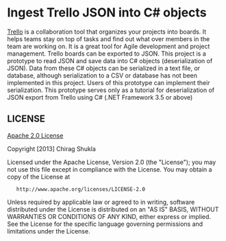 ﻿# Ingest Trello JSON into C# objects
[Trello](https://trello.com/) is a collaboration tool that organizes your projects into boards. It helps teams stay on top of tasks and
find out what over members in the team are working on. It is a great tool for Agile development and project 
management. Trello boards can be exported to JSON. This project is a prototype to read JSON and save data into
C# objects (deserialization of JSON). Data from these C# objects can be serialized in a text file, or database, 
although serialization to a CSV or database has not been implemented in this project. Users of this prototype
can implement their serialization. This prototype serves only as a tutorial for deserialization of JSON export
from Trello using C# (.NET Framework 3.5 or above)

## LICENSE
[Apache 2.0 License](http://www.apache.org/licenses/LICENSE-2.0.html)

Copyright [2013] Chirag Shukla

   Licensed under the Apache License, Version 2.0 (the "License");
   you may not use this file except in compliance with the License.
   You may obtain a copy of the License at

       http://www.apache.org/licenses/LICENSE-2.0

   Unless required by applicable law or agreed to in writing, software
   distributed under the License is distributed on an "AS IS" BASIS,
   WITHOUT WARRANTIES OR CONDITIONS OF ANY KIND, either express or implied.
   See the License for the specific language governing permissions and
   limitations under the License.
